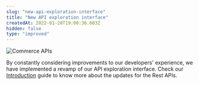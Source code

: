```yaml
---
slug: "new-api-exploration-interface"
title: "New API exploration interface"
createdAt: 2022-01-28T19:00:36.603Z
hidden: false
type: "improved"
---
```


![Commerce APIs](https://raw.githubusercontent.com/vtexdocs/dev-portal-content/main/images/new-api-exploration-interface-0.png)

By constantly considering improvements to our developers' experience, we have implemented a revamp of our API exploration interface. Check our [Introduction](https://developers.vtex.com/vtex-rest-api/reference/get-to-know-vtex-apis) guide to know more about the updates for the Rest APIs.
